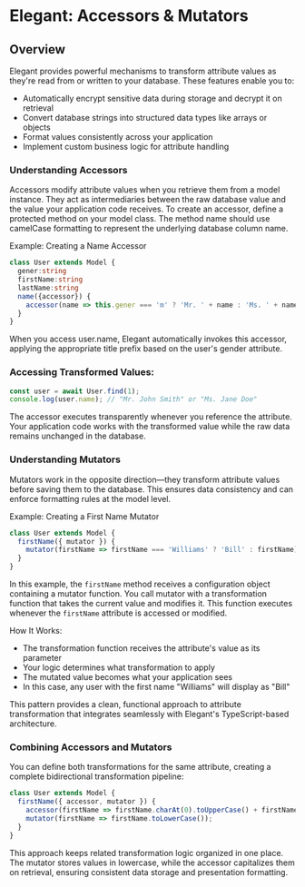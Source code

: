 # Elegant: Accessors &amp; Mutators

<show-structure depth="2"/>

## Overview
Elegant provides powerful mechanisms to transform attribute values as they're read from or written to your database. These features enable you to:

* Automatically encrypt sensitive data during storage and decrypt it on retrieval
* Convert database strings into structured data types like arrays or objects
* Format values consistently across your application
* Implement custom business logic for attribute handling

### Understanding Accessors
Accessors modify attribute values when you retrieve them from a model instance. They act as intermediaries between the raw database value and the value your application code receives.
To create an accessor, define a protected method on your model class. The method name should use camelCase formatting to represent the underlying database column name.

Example: Creating a Name Accessor

```TypeScript
class User extends Model {
  gener:string
  firstName:string
  lastName:string
  name({accessor}) {
    accessor(name => this.gener === 'm' ? 'Mr. ' + name : 'Ms. ' + name)
  }
}
```

When you access user.name, Elegant automatically invokes this accessor, applying the appropriate title prefix based on the user's gender attribute.

### Accessing Transformed Values:
```typescript
const user = await User.find(1);
console.log(user.name); // "Mr. John Smith" or "Ms. Jane Doe"
```
The accessor executes transparently whenever you reference the attribute. Your application code works with the transformed value while the raw data remains unchanged in the database.
### Understanding Mutators
Mutators work in the opposite direction—they transform attribute values before saving them to the database. This ensures data consistency and can enforce formatting rules at the model level.

Example: Creating a First Name Mutator

```typescript
class User extends Model {
  firstName({ mutator }) {
    mutator(firstName => firstName === 'Williams' ? 'Bill' : firstName)
  }
}
```
In this example, the `firstName` method receives a configuration object containing a mutator function. You call mutator with a transformation function that takes the current value and modifies it. This function executes whenever the `firstName` attribute is accessed or modified.

How It Works:

* The transformation function receives the attribute's value as its parameter
* Your logic determines what transformation to apply
* The mutated value becomes what your application sees
* In this case, any user with the first name "Williams" will display as "Bill"

This pattern provides a clean, functional approach to attribute transformation that integrates seamlessly with Elegant's TypeScript-based architecture.

### Combining Accessors and Mutators
You can define both transformations for the same attribute, creating a complete bidirectional transformation pipeline:
```typescript
class User extends Model {
  firstName({ accessor, mutator }) {
    accessor(firstName => firstName.charAt(0).toUpperCase() + firstName.slice(1));
    mutator(firstName => firstName.toLowerCase());
  }
}
```
This approach keeps related transformation logic organized in one place. The mutator stores values in lowercase, while the accessor capitalizes them on retrieval, ensuring consistent data storage and presentation formatting.
